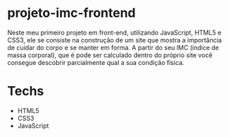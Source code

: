 # projeto-imc-frontend
 
Neste meu primeiro projeto em front-end, utilizando JavaScript, HTML5 e CSS3, ele se consiste na construção de um site que mostra a importância de cuidar do corpo e se manter em forma. A partir do seu IMC (índice de massa corporal), que é pode ser calculado dentro do próprio site você consegue descobrir parcialmente qual a sua condição física.

# Techs
 - HTML5
 - CSS3
 - JavaScript
 
